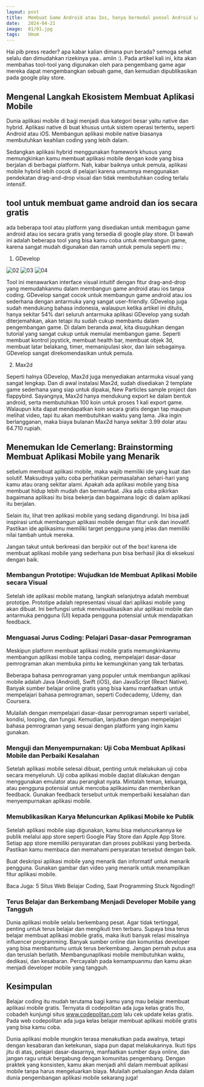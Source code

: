 ```yaml
---
layout: post
title:  Membuat Game Android atau Ios, hanya bermodal ponsel Android Low End
date:   2024-04-21
image:  01/01.jpg
tags:   Umum
---
```


Hai pib press reader? apa kabar kalian dimana pun berada? semoga sehat selalu dan dimudahkan rizekinya yaa.. amiin :). Pada artikel kali ini, kita akan membahas tool-tool yang digunakan oleh para pengembang game agar mereka dapat mengembangkan sebuah game, dan kemudian dipublikasikan pada google play store. 


## Mengenal Langkah Ekosistem Membuat Aplikasi Mobile

Dunia aplikasi mobile di bagi menjadi dua kategori besar yaitu native dan hybrid. Aplikasi native di buat khusus untuk sistem operasi tertentu, seperti Android atau iOS. Membangun aplikasi mobile native biasanya membutuhkan keahlian coding yang lebih dalam.

Sedangkan aplikasi hybrid menggunakan framework khusus yang memungkinkan kamu membuat aplikasi mobile dengan kode yang bisa berjalan di berbagai platform. Nah, kabar baiknya untuk pemula, aplikasi mobile hybrid lebih cocok di pelajari karena umumnya menggunakan pendekatan drag-and-drop visual dan tidak membutuhkan coding terlalu intensif.

## tool untuk membuat game android dan ios secara gratis

ada beberapa tool atau platform yang disediakan untuk membagun game android atau ios secara gratis yang tersedia di google play store. Di bawah ini adalah beberapa tool yang bisa kamu coba untuk membangun game, karena sangat mudah digunakan dan ramah untuk pemula seperti mu :

1. GDevelop

![02](/img/01/02.jpg)
![03](/img/01/03.jpg)
![04](/img/01/04.jpg)

Tool ini menawarkan interface visual intuitif dengan fitur drag-and-drop yang memudahkanmu dalam membangun game android atau ios tanpa coding. GDevelop sangat cocok untuk membangun game android atau ios sederhana dengan antarmuka yang sangat user-friendly. GDevelop juga sudah mendukung bahasa indonesia, walaupun ketika artikel ini ditulis, hanya sekitar 54% dari seluruh antarmuka aplikasi GDevelop yang sudah diterjemahkan, akan tetapi itu sudah cukup membantu dalam pengembangan game. Di dalam beranda awal, kita disuguhkan dengan tutorial yang sangat cukup untuk memulai membangun game. Seperti membuat kontrol joystick, membuat health bar, membuat objek 3d, membuat latar belakang, timer, memanipulasi skor, dan lain sebagainya. GDevelop sangat direkomendasikan untuk pemula.

2. Max2d

Seperti halnya GDevelop, Max2d juga menyediakan antarmuka visual yang sangat lengkap. Dan di awal instalasi Max2d, sudah disediakan 2 template game sederhana yang siap untuk dipakai, New Particles sample project dan flappybird. Sayangnya, Max2d hanya mendukung export ke dalam bentuk android, serta membutuhkan 100 koin untuk proses 1 kali export game. Walaupun kita dapat mendapatkan koin secara gratis dengan tap maupun melihat video, tapi itu akan membutuhkan waktu yang lama. Jika ingin berlangganan, maka biaya bulanan Max2d hanya sekitar 3.99 dolar atau 64.710 rupiah.

## Menemukan Ide Cemerlang: Brainstorming Membuat Aplikasi Mobile yang Menarik

sebelum membuat aplikasi mobile, maka wajib memiliki ide yang kuat dan solutif. Maksudnya yaitu coba perhatikan permasalahan sehari-hari yang kamu atau orang sekitar alami. Apakah ada aplikasi mobile yang bisa membuat hidup lebih mudah dan bermanfaat. Jika ada coba pikirkan bagaimana aplikasi itu bisa bekerja dan bagaimana logic di dalam aplikasi itu berjalan.

Selain itu, lihat tren aplikasi mobile yang sedang digandrungi. Ini bisa jadi inspirasi untuk membangun aplikasi mobile dengan fitur unik dan inovatif. Pastikan ide aplikasimu memiliki target pengguna yang jelas dan memiliki nilai tambah untuk mereka.

Jangan takut untuk berkreasi dan berpikir out of the box! karena ide membuat aplikasi mobile yang sederhana pun bisa berhasil jika di eksekusi dengan baik.

### Membangun Prototipe: Wujudkan Ide Membuat Aplikasi Mobile secara Visual

Setelah ide aplikasi mobile matang, langkah selanjutnya adalah membuat prototipe. Prototipe adalah representasi visual dari aplikasi mobile yang akan dibuat. Ini berfungsi untuk menvisualisasikan alur aplikasi mobile dan antarmuka pengguna (UI) kepada pengguna potensial untuk mendapatkan feedback.

### Menguasai Jurus Coding: Pelajari Dasar-dasar Pemrograman

Meskipun platform membuat aplikasi mobile gratis memungkinkanmu membangun aplikasi mobile tanpa coding, mempelajari dasar-dasar pemrograman akan membuka pintu ke kemungkinan yang tak terbatas.

Beberapa bahasa pemrograman yang populer untuk membangun aplikasi mobile adalah Java (Android), Swift (iOS), dan JavaScript (React Native). Banyak sumber belajar online gratis yang bisa kamu manfaatkan untuk mempelajari bahasa pemrograman, seperti Codecademy, Udemy, dan Coursera.

Mulailah dengan mempelajari dasar-dasar pemrograman seperti variabel, kondisi, looping, dan fungsi. Kemudian, lanjutkan dengan mempelajari bahasa pemrograman yang sesuai dengan platform yang ingin kamu gunakan.

### Menguji dan Menyempurnakan: Uji Coba Membuat Aplikasi Mobile dan Perbaiki Kesalahan

Setelah aplikasi mobile selesai dibuat, penting untuk melakukan uji coba secara menyeluruh. Uji coba aplikasi mobile dap)at dilakukan dengan menggunakan emulator atau perangkat nyata. Mintalah teman, keluarga, atau pengguna potensial untuk mencoba aplikasimu dan memberikan feedback. Gunakan feedback tersebut untuk memperbaiki kesalahan dan menyempurnakan aplikasi mobile.

### Memublikasikan Karya Meluncurkan Aplikasi Mobile ke Publik

Setelah aplikasi mobile siap digunakan, kamu bisa meluncurkannya ke publik melalui app store seperti Google Play Store dan Apple App Store. Setiap app store memiliki persyaratan dan proses publikasi yang berbeda. Pastikan kamu membaca dan memahami persyaratan tersebut dengan baik.

Buat deskripsi aplikasi mobile yang menarik dan informatif untuk menarik pengguna. Gunakan gambar dan video yang menarik untuk menampilkan fitur aplikasi mobile.

Baca Juga: 5 Situs Web Belajar Coding, Saat Programming Stuck Ngoding!!

### Terus Belajar dan Berkembang Menjadi Developer Mobile yang Tangguh

Dunia aplikasi mobile selalu berkembang pesat. Agar tidak tertinggal, penting untuk terus belajar dan mengikuti tren terbaru. Supaya bisa terus belajar membuat aplikasi mobile gratis, maka ikuti banyak relasi misalnya influencer programming. Banyak sumber online dan komunitas developer yang bisa membantumu untuk terus berkembang. Jangan pernah putus asa dan teruslah berlatih. Membangunaplikasi mobile membutuhkan waktu, dedikasi, dan kesabaran. Percayalah pada kemampuanmu dan kamu akan menjadi developer mobile yang tangguh.

## Kesimpulan

Belajar coding itu mudah terutama bagi kamu yang mau belajar membuat aplikasi mobile gratis. Ternyata di codepolitan ada juga kelas gratis lho, cobadeh kunjungi situs www.codepolitan.com lalu cek update kelas gratis. Pada web codepolitan ada juga kelas belajar membuat aplikasi mobile gratis yang bisa kamu coba.

Dunia aplikasi mobile mungkin terasa menakutkan pada awalnya, tetapi dengan kesabaran dan ketekunan, siapa pun dapat melakukannya. Ikuti tips jitu di atas, pelajari dasar-dasarnya, manfaatkan sumber daya online, dan jangan ragu untuk bergabung dengan komunitas pengembang. Dengan praktek yang konsisten, kamu akan menjadi ahli dalam membuat aplikasi mobile tanpa harus mengeluarkan biaya. Mulailah petualangan Anda dalam dunia pengembangan aplikasi mobile sekarang juga!
